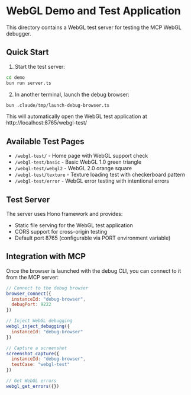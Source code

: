 # WebGL Demo and Test Application

This directory contains a WebGL test server for testing the MCP WebGL debugger.

## Quick Start

1. Start the test server:
```bash
cd demo
bun run server.ts
```

2. In another terminal, launch the debug browser:
```bash
bun .claude/tmp/launch-debug-browser.ts
```

This will automatically open the WebGL test application at http://localhost:8765/webgl-test/

## Available Test Pages

- `/webgl-test/` - Home page with WebGL support check
- `/webgl-test/basic` - Basic WebGL 1.0 green triangle
- `/webgl-test/webgl2` - WebGL 2.0 orange square
- `/webgl-test/texture` - Texture loading test with checkerboard pattern
- `/webgl-test/error` - WebGL error testing with intentional errors

## Test Server

The server uses Hono framework and provides:
- Static file serving for the WebGL test application
- CORS support for cross-origin testing
- Default port 8765 (configurable via PORT environment variable)

## Integration with MCP

Once the browser is launched with the debug CLI, you can connect to it from the MCP server:

```javascript
// Connect to the debug browser
browser_connect({
  instanceId: "debug-browser",
  debugPort: 9222
})

// Inject WebGL debugging
webgl_inject_debugging({ 
  instanceId: "debug-browser" 
})

// Capture a screenshot
screenshot_capture({
  instanceId: "debug-browser",
  testCase: "webgl-test"
})

// Get WebGL errors
webgl_get_errors({})
```